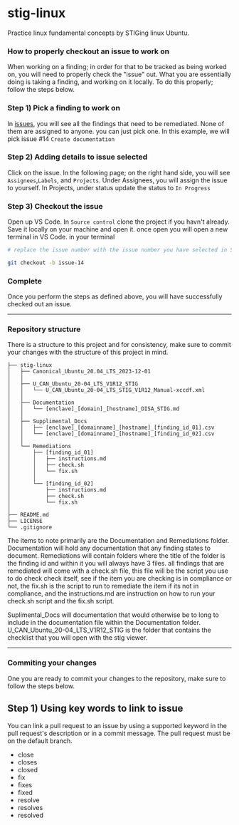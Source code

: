 # stig-linux
Practice linux fundamental concepts by STIGing linux Ubuntu.

### How to properly checkout an issue to work on
When working on a finding; in order for that to be tracked as being worked on, you will need to properly check the "issue" out. What you are essentially doing is taking a finding, and working on it locally. To do this properly; follow the steps below.

### **Step 1) Pick a finding to work on**

In [issues](https://github.com/dbaknack/stig-linux/issues), you will see all the findings that need to be remediated. None of them are assigned to anyone. you can just pick one. In this example, we will pick issue #14 `Create documentation`

### **Step 2) Adding details to issue selected**
Click on the issue. In the following page; on the right hand side, you will see `Assignees`,`Labels`, and `Projects`. Under Assignees, you will assign the issue to yourself. In Projects, under status update the status to `In Progress`

### **Step 3) Checkout the issue**

Open up VS Code. In `Source control` clone the project if you havn't already.  Save it locally on your machine and open it. once open you will open a new terminal in VS Code. in your terminal

```bash
# replace the issue number with the issue number you have selected in Step 1)

git checkout -b issue-14
```
### Complete
Once you perform the steps as defined above, you will have successfully checked out an issue.

---

### Repository structure

There is a structure to this project and for consistency, make sure to commit your changes with the structure of this project in mind.

```
├── stig-linux
│   ├── Canonical_Ubuntu_20.04_LTS_2023-12-01
│   │
│   ├── U_CAN_Ubuntu_20-04_LTS_V1R12_STIG
│   │   └── U_CAN_Ubuntu_20-04_LTS_STIG_V1R12_Manual-xccdf.xml
│   │
│   ├── Documentation
│   │   └── [enclave]_[domain]_[hostname]_DISA_STIG.md
│   │
│   ├── Supplimental_Docs
│   │   ├── [enclave]_[domainname]_[hostname]_[finding_id_01].csv
│   │   └── [enclave]_[domainname]_[hostname]_[finding_id_02].csv
│   │
│   └── Remediations
│       ├── [finding_id_01]
│       │   ├── instructions.md
│       │   ├── check.sh
│       │   └── fix.sh
│       │
│       └── [finding_id_02]
│           ├── instructions.md
│           ├── check.sh
│           └── fix.sh
│
├── README.md
├── LICENSE
└── .gitignore
```

The items to note primarily are the Documentation and Remediations folder. Documentation will hold any documentation that any finding states to document. Remediations will contain folders where the title of the folder is the finding id and within it you will always have 3 files. all findings that are remediated will come with a check.sh file, this file will be the script you use to do check check itself, see if the item you are checking is in compliance or not, the fix.sh is the script to run to remediate the item if its not in compliance, and the instructions.md are instruction on how to run your check.sh script and the fix.sh script.

Suplimental_Docs will documentation that would otherwise be to long to include in the documentation file within the Documentation folder. U_CAN_Ubuntu_20-04_LTS_V1R12_STIG is the folder that contains the checklist that you will open with the stig viewer.

---

### Commiting your changes
One you are ready to commit your changes to the repository, make sure to follow the steps below.

## **Step 1) Using key words to link to issue**
You can link a pull request to an issue by using a supported keyword in the pull request's description or in a commit message. The pull request must be on the default branch.

-   close
-   closes
-   closed
-   fix
-   fixes
-   fixed
-   resolve
-   resolves
-   resolved